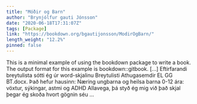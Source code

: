 ```yaml
---
title: "Móðir og Barn"
author: "Brynjólfur gauti Jónsson"
date: "2020-06-18T17:31:07Z"
tags: [Package]
link: "https://bookdown.org/bgautijonsson/ModirOgBarn/"
length_weight: "12.2%"
pinned: false
---
```


This is a minimal example of using the bookdown package to write a book. The output format for this example is bookdown::gitbook. [...] Eftirfarandi breytulista sótti ég úr word-skjalinu Breytulisti Athugasemdir EL GG BT.docx. Það hefur hausinn: Næring ungbarna og heilsa barna 0-12 ára: vöxtur, sýkingar, astmi og ADHD Allavega, þá styð ég mig við það skjal þegar ég skoða hvort gögnin séu ...
